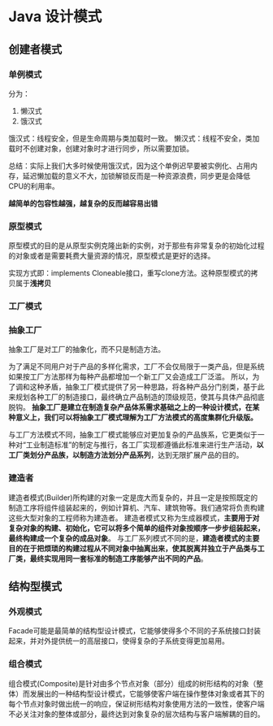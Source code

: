 # Java 设计模式

## 创建者模式

### 单例模式

分为：
1. 懒汉式
2. 饿汉式

饿汉式：线程安全，但是生命周期与类加载时一致。
懒汉式：线程不安全，类加载时不创建对象，创建对象时才进行同步，所以需要加锁。

总结：实际上我们大多时候使用饿汉式，因为这个单例迟早要被实例化、占用内存，延迟懒加载的意义不大，加锁解锁反而是一种资源浪费，同步更是会降低CPU的利用率。

**越简单的包容性越强，越复杂的反而越容易出错**

### 原型模式

原型模式的目的是从原型实例克隆出新的实例，对于那些有非常复杂的初始化过程的对象或者是需要耗费大量资源的情况，原型模式是更好的选择。

实现方式即：implements Cloneable接口，重写clone方法。这种原型模式的拷贝属于**浅拷贝**

### 工厂模式

### 抽象工厂

抽象工厂是对工厂的抽象化，而不只是制造方法。

为了满足不同用户对于产品的多样化需求，工厂不会仅局限于一类产品，但是系统如果按工厂方法那样为每种产品都增加一个新工厂又会造成工厂泛滥。
所以，为了调和这种矛盾，抽象工厂模式提供了另一种思路，将各种产品分门别类，基于此来规划各种工厂的制造接口，最终确立产品制造的顶级规范，使其与具体产品彻底脱钩。
**抽象工厂是建立在制造复杂产品体系需求基础之上的一种设计模式，在某种意义上，我们可以将抽象工厂模式理解为工厂方法模式的高度集群化升级版。**

与工厂方法模式不同，抽象工厂模式能够应对更加复杂的产品族系，它更类似于一种对“工业制造标准”的制定与推行，各工厂实现都遵循此标准来进行生产活动，**以工厂类划分产品族，以制造方法划分产品系列**，达到无限扩展产品的目的。

### 建造者

建造者模式(Builder)所构建的对象一定是庞大而复杂的，并且一定是按照既定的制造工序将组件组装起来的，例如计算机、汽车、建筑物等。我们通常将负责构建这些大型对象的工程师称为建造者。
建造者模式又称为生成器模式，**主要用于对复杂对象的构建、初始化，它可以将多个简单的组件对象按顺序一步步组装起来，最终构建成一个复杂的成品对象**。
与工厂系列模式不同的是，**建造者模式的主要目的在于把烦琐的构建过程从不同对象中抽离出来，使其脱离并独立于产品类与工厂类，最终实现用同一套标准的制造工序能够产出不同的产品**。

## 结构型模式

### 外观模式

Facade可能是最简单的结构型设计模式，它能够使得多个不同的子系统接口封装起来，并对外提供统一的高层接口，使得复杂的子系统变得更加易用。

### 组合模式

组合模式(Composite)是针对由多个节点对象（部分）组成的树形结构的对象（整体）而发展出的一种结构型设计模式，它能够使客户端在操作整体对象或者其下的每个节点对象时做出统一的响应，保证树形结构对象使用方法的一致性，使客户端不必关注对象的整体或部分，最终达到对象复杂的层次结构与客户端解耦的目的。